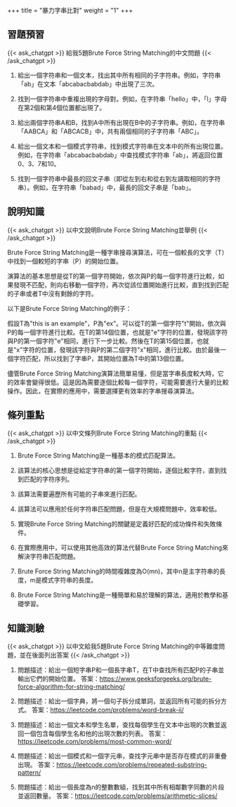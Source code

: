 +++
title = "暴力字串比對"
weight = "1"
+++
## 習題預習
{{< ask_chatgpt >}}
給我5題Brute Force String Matching的中文問題
{{< /ask_chatgpt >}}



1. 給出一個字符串和一個文本，找出其中所有相同的子字符串。例如，字符串「ab」在文本「abcabacbabdab」中出現了三次。

2. 找到一個字符串中重複出現的字母對。例如，在字符串「hello」中，「l」字母在第2個和第4個位置都出現了。

3. 給出兩個字符串A和B，找到A中所有出現在B中的子字符串。例如，在字符串「AABCA」和「ABCACB」中，共有兩個相同的子字符串「ABC」。

4. 給出一個文本和一個模式字符串，找到模式字符串在文本中的所有出現位置。例如，在字符串「abcabacbabdab」中查找模式字符串「ab」，將返回位置0、3、7和10。

5. 找到一個字符串中最長的回文子串（即從左到右和從右到左讀取相同的字符串）。例如，在字符串「babad」中，最長的回文子串是「bab」。   

## 說明知識
{{< ask_chatgpt >}}
以中文說明Brute Force String Matching並舉例
{{< /ask_chatgpt >}}



Brute Force String Matching是一種字串搜尋演算法，可在一個較長的文字（T）中找到一個較短的字串（P）的開始位置。

演算法的基本思想是從T的第一個字符開始，依次與P的每一個字符進行比較，如果發現不匹配，則向右移動一個字符，再次從該位置開始進行比較，直到找到匹配的子串或者T中沒有剩餘的字符。

以下是Brute Force String Matching的例子：

假設T為"this is an example"，P為"ex"。可以從T的第一個字符"t"開始，依次與P的每一個字符進行比較。在T的第14個位置，也就是"e"字符的位置，發現該字符與P的第一個字符"e"相同，進行下一步比較。然後在T的第15個位置，也就是"x"字符的位置，發現該字符與P的第二個字符"x"相同，進行比較。由於最後一個字符匹配，所以找到了字串P，其開始位置為T中的第13個位置。

儘管Brute Force String Matching演算法簡單易懂，但是當字串長度較大時，它的效率會變得很低。這是因為需要逐個比較每一個字符，可能需要進行大量的比較操作。因此，在實際的應用中，需要選擇更有效率的字串搜尋演算法。   

## 條列重點
{{< ask_chatgpt >}}
以中文條列Brute Force String Matching的重點
{{< /ask_chatgpt >}}



1. Brute Force String Matching是一種基本的模式匹配算法。 

2. 該算法的核心思想是從給定字符串的第一個字符開始，逐個比較字符，直到找到匹配的字符序列。 

3. 該算法需要遍歷所有可能的子串來進行匹配。 

4. 該算法可以應用於任何字符串匹配問題，但是在大規模問題中，效率較低。 

5. 實現Brute Force String Matching的關鍵是定義好匹配的成功條件和失敗條件。 

6. 在實際應用中，可以使用其他高效的算法代替Brute Force String Matching來解決字符串匹配問題。 

7. Brute Force String Matching的時間複雜度為O(mn)，其中n是主字符串的長度，m是模式字符串的長度。 

8. Brute Force String Matching是一種簡單和易於理解的算法，適用於教學和基礎學習。   

## 知識測驗
{{< ask_chatgpt >}}
以中文給我5題Brute Force String Matching的中等難度問題，並在後面列出答案
{{< /ask_chatgpt >}}



1. 問題描述：給出一個短字串P和一個長字串T，在T中查找所有匹配P的子串並輸出它們的開始位置。 
答案：https://www.geeksforgeeks.org/brute-force-algorithm-for-string-matching/ 

2. 問題描述：給出一個字典，將一個句子拆分成單詞，並返回所有可能的拆分方式。 
答案：https://leetcode.com/problems/word-break-ii/ 

3. 問題描述：給出一個文本和學生名單，查找每個學生在文本中出現的次數並返回一個包含每個學生名和他的出現次數的列表。 
答案：https://leetcode.com/problems/most-common-word/ 

4. 問題描述：給出一個模式和一個字元串，查找字元串中是否存在模式的非重疊出現。 
答案：https://leetcode.com/problems/repeated-substring-pattern/ 

5. 問題描述：給出一個長度為n的整數數組，找到其中所有相鄰數字同數的片段並返回數量。 
答案：https://leetcode.com/problems/arithmetic-slices/   

